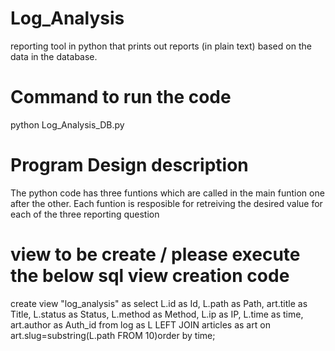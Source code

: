# Log_Analysis
reporting tool in python that prints out reports (in plain text) based on the data in the database.

# Command to run the code
python Log_Analysis_DB.py

# Program Design description
The python code has three funtions which are called in the main funtion one after the other.
Each funtion is resposible for retreiving the desired value for each of the three reporting question


# view to be create / please execute the below sql view creation code 
create view "log_analysis"
as
select 
L.id as Id,
L.path as Path,
art.title as Title,
L.status as Status,
L.method as Method,
L.ip as IP,
L.time as time,
art.author as Auth_id
from
log as L LEFT JOIN articles as art
on
art.slug=substring(L.path FROM 10)order by time;
